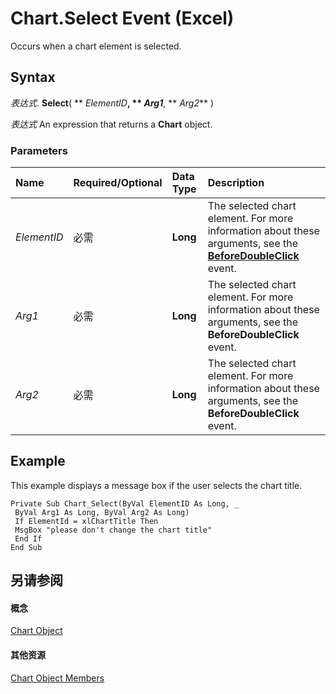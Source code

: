 
# Chart.Select Event (Excel)

Occurs when a chart element is selected.


## Syntax

 _表达式_. **Select**( ** _ElementID_**, ** _Arg1_**, ** _Arg2_** )

 _表达式_ An expression that returns a **Chart** object.


### Parameters



|**Name**|**Required/Optional**|**Data Type**|**Description**|
|:-----|:-----|:-----|:-----|
| _ElementID_|必需|**Long**|The selected chart element. For more information about these arguments, see the  **[BeforeDoubleClick](406c6b9f-1182-5f5b-b954-afe10cd21a9b.md)** event.|
| _Arg1_|必需|**Long**|The selected chart element. For more information about these arguments, see the  **BeforeDoubleClick** event.|
| _Arg2_|必需|**Long**|The selected chart element. For more information about these arguments, see the  **BeforeDoubleClick** event.|

## Example

This example displays a message box if the user selects the chart title.


```
Private Sub Chart_Select(ByVal ElementID As Long, _ 
 ByVal Arg1 As Long, ByVal Arg2 As Long) 
 If ElementId = xlChartTitle Then 
 MsgBox "please don't change the chart title" 
 End If 
End Sub
```


## 另请参阅


#### 概念


[Chart Object](179c32ce-49bd-6f36-ea12-89fb5443f3ea.md)
#### 其他资源


[Chart Object Members](http://msdn.microsoft.com/library/a3f8ac44-02d6-6f3f-b5e0-23f4bd5d6baf%28Office.15%29.aspx)